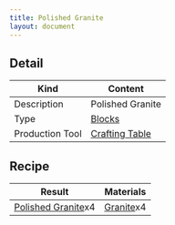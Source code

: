 ```yaml
---
title: Polished Granite
layout: document
---
```

## Detail

|Kind|Content|
|---|---|
|Description|Polished Granite|
|Type|[Blocks](Blocks)|
|Production Tool|[Crafting Table](Crafting_Table)|

## Recipe

|Result|Materials|
|---|---|
|[Polished Granite](Polished_Granite)x4|[Granite](Granite)x4|
